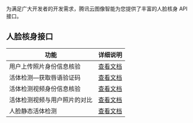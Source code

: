 为满足广大开发者的开发需求，腾讯云图像智能为您提供了丰富的人脸核身 API 接口。

## 人脸核身接口

| 功能              | 详细说明                                |
| --------------- | ----------------------------------- |
| 用户上传照片身份信息核验 | [查看文档](/document/product/868/17580) |
| 活体检测—获取唇语验证码    | [查看文档](/document/product/6868/17579) |
| 活体检测视频身份信息核验    | [查看文档](/document/product/868/17577) |
| 活体检测视频与用户照片的对比  | [查看文档](/document/product/868/17578) |
| 人脸静态活体检测 | [查看文档](/document/product/868/17575)|

